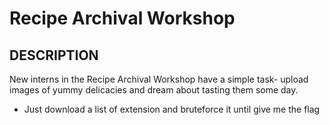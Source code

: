 # Recipe Archival Workshop

## DESCRIPTION
New interns in the Recipe Archival Workshop have a simple task- upload images of yummy delicacies and dream about tasting them some day.

* Just download a list of extension and bruteforce it until give me the flag